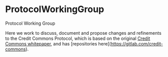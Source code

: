 # ProtocolWorkingGroup
Protocol Working Group

Here we work to discuss, document and propose changes and refinements to the Credit Commons Protocol, which is based on the original [Credit Commons whitepaper](https://creditcommons.net/), and has [repositories here[(https://gitlab.com/credit-commons).
